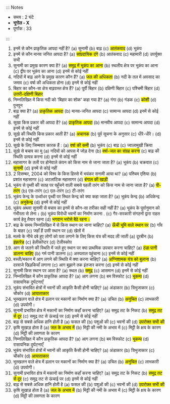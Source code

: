 ::: Notes

- समय : 2 घंटे
- **भूगोल ‐ X**
- पूर्णांक : 33

:::

1. इनमें से कौन प्राकृतिक आपदा नहीं है?
   (a) सुनामी
   (b) बाढ़
   (c) <mark>आतंकवाद</mark>
   (d) भूकंप
2. इनमें से कौन मानव जनित आपदा है?
   (a) <mark>सांप्रदायिक दंगे</mark>
   (b) आतंकवाद
   (c) महामारी
   (d) उपर्युक्त सभी
3. सुनामी का प्रमुख कारण क्या है?
   (a) <mark>समुद्र में भूकंप का आना</mark>
   (b) स्थलीय क्षेत्र पर भूकंप का आना
   (c) द्वीप पर भूकंप का आना
   (d) इनमें से कोई नहीं
4. नदियों में बाढ़ आने के प्रमुख कारण कौन हैं?
   (a) <mark>जल की अधिकता</mark>
   (b) नदी के तल में अवसाद का जमाव
   (c) वर्षा की अधिकता होना
   (d) इनमें से कोई नहीं
5. बिहार का कौन-सा क्षेत्र बाढ़ग्रस्त क्षेत्र हैं?
   (a) पूर्वी बिहार
   (b) दक्षिणी बिहार
   (c) पश्चिमी बिहार
   (d) <mark>उत्तरी-दक्षिणी बिहार</mark>
6. निम्नलिखित में किस नदी को 'बिहार का शोक' कहा गया है?
   (a) गंगा
   (b) गंडक
   (c) <mark>कोशी</mark>
   (d) पुनपुन
7. बाढ़ क्या है?
   (a) <mark>प्राकृतिक आपदा</mark>
   (b) मानव-जनित आपदा
   (c) सामान्य आपदा
   (d) इनमें से कोई नहीं
8. सूखा किस प्रकार की आपदा है?
   (a) <mark>प्राकृतिक आपदा</mark>
   (b) मानवीय आपदा
   (c) सामान्य आपदा
   (d) इनमें से कोई नहीं
9. सूखे की स्थिति किस प्रकार आती है?
   (a) <mark>अचानक</mark>
   (b) पूर्व सूचना के अनुसार
   (c) धीरे-धीरे।
   (d) इनमें से कोई नहीं
10. सूखे के लिए जिम्मवार कारक हैं :
    (a) <mark>वर्षा की कमी</mark>
    (b) भूकंप
    (c) बाढ़
    (c) ज्वालामुखी क्रिया
11. सूखे से बचाव का मु
    (a) नदियों को आपस में जोड़ देना
    (b) <mark>वर्षा-जल का संग्रह करना</mark>
    (c) बाढ़ की स्थिति उत्पन्न करना
    (d) इनमें से कोई नहीं
12. महासागर के तली पर होनेवाले कंपन को किस नाम से जाना जाता है?
    (a) भूकंप
    (b) चक्रवात
    (c) <mark>सुनामी</mark>
    (d) इनमें से कोई नहीं
13. 2 दिसम्बर, 2004 को विश्व के किस हिस्से में भयंकर सनामी आया था?
    (a) पश्चिम एशिया
    (b) प्रशांत महासागर
    (c) अटलांटिक महासागर
    (d) <mark>बंगाल की खाड़ी</mark>
14. भूकंप से पृथ्वी की सतह पर पहुँचने वाली सबसे पहली तरंग को किस नाम से जाना जाता है?
    (a) <mark>पी-तरंग</mark>
    (b) एस-तरंग
    (c) एल-तरंग
    (c) टी-तरंग
15. भूकंप केन्द्र के उर्ध्वाधर पृथ्वी पर स्थित केन्द्र को क्या कहा जाता है?
    (a) भूकंप केन्द्र
    (b) अधिकेन्द्र
    (c) <mark>अनुकेन्द्र</mark>
    (d) इनमें से कोई नहीं
16. भूकंप अथवा सुनामी से बचाव का इनमें से कौन-सा तरीका सही नहीं है?
    (a) भूकंप के पूर्वानुमान को गंभीरता से लेना।
    (b) भूकंप विरोधी भवनों का निर्माण करना .
    (c) गैर-सरकारी संगठनों द्वारा राहत कार्य हेतु तैयार रहना
    (d) <mark>भगवान भरोसे बैठे रहना।</mark>
17. बाढ़ के समय निम्नलिखित में से किस स्थान पर जाना चाहिए?
    (a) <mark>ऊँची भूमि वाले स्थान पर</mark>
    (b) गाँव के बाहर
    (c) जहाँ हैं उसी स्थान पर
    (d) खेतों में
18. मलवे के नीचे दबे हुए लोगों को पता लगाने के लिए किस यंत्र की मदद ली जाती
    (a) दूरबीन
    (b) <mark>इंफ्रारेड</mark>
    (c) हेलीकॉप्टर
    (d) टेलीस्कोप
19. आग से जलने की स्थिति में जले हुए स्थान पर क्या प्राथमिक उपचार करना चाहिए?
    (a) <mark>ठंडा पानी डालना चाहिए</mark>
    (b) गर्म पानी डालना
    (c) अस्पताल पहुंचाना
    (c) इनमें से कोई नहीं
20. बस्ती/मकान में आग लगने की स्थिति में क्या करना चाहिए?
    (a) <mark>अग्निशामक यंत्र को बुलाना</mark>
    (b) दरवाजे खिड़कियाँ लगाना
    (c) आग बुझाने तक इंतजार करना
    (d) इनमें से कोई नहीं
21. सुनामी किस स्थान पर आता है?
    (a) स्थल
    (b) <mark>समुद्र</mark>
    (c) आसमान
    (d) इनमें से कोई नहीं
22. निम्नलिखित में कौन प्राकृतिक आपदा है?
    (a) आग लगना
    (b) बम विस्फोट
    (c) <mark>भूकम्प</mark>
    (d) रासायनिक दुर्घटनाएँ
23. भूकंप संभावित क्षेत्रों में भवनों की आकृति कैसी होनी चाहिए?
    (a) अंडाकार
    (b) त्रिभुजाकार
    (c) चौकोर
    (d) <mark>आयाताकार</mark>
24. भूस्खलन वाले क्षेत्र में ढलान पर मकानों का निर्माण क्या है?
    (a) उचित
    (b) <mark>अनुचित</mark>
    (c) लाभकारी
    (d) उपयोगी।
25. सुनामी प्रभावित क्षेत्र में मकानों का निर्माण कहाँ करना चाहिए?
    (a) समुद्र तट के निकट
    (b) <mark>समुद्र तट से दूर</mark>
    (c) समुद्र तट से ऊंचाई पर
    (d) इनमें से कोई नहीं
26. बाढ़ से सबसे अधिक हानि होती है
    (a) फसल की
    (b) पशुओं की
    (c) भवनों की
    (d) <mark>उपरोक्त सभी की</mark>
27. कृषि सुखाड़ होता है
    (a) <mark>जल के अभाव में</mark>
    (b) मिट्टी की नमी के अभाव में
    (c) मिट्टी के क्षय के कारण
    (d) मिट्टी की लवणता के कारण
28. निम्नलिखित में कौन प्राकृतिक आपदा है?
    (a) आग लगना
    (b) बम विस्फोट
    (c) <mark>भूकम्प</mark>
    (d) रासायनिक दुर्घटनाएँ
29. भूकंप संभावित क्षेत्रों में भवनों की आकृति कैसी होनी चाहिए?
    (a) अंडाकार
    (b) त्रिभुजाकार
    (c) चौकोर
    (d) <mark>आयाताकार</mark>
30. भूस्खलन वाले क्षेत्र में ढलान पर मकानों का निर्माण क्या है?
    (a) उचित
    (b) <mark>अनुचित</mark>
    (c) लाभकारी
    (d) उपयोगी।
31. सुनामी प्रभावित क्षेत्र में मकानों का निर्माण कहाँ करना चाहिए?
    (a) समुद्र तट के निकट
    (b) <mark>समुद्र तट से दूर</mark>
    (c) समुद्र तट से ऊंचाई पर
    (d) इनमें से कोई नहीं
32. बाढ़ से सबसे अधिक हानि होती है
    (a) फसल की
    (b) पशुओं की
    (c) भवनों की
    (d) <mark>उपरोक्त सभी की</mark>
33. कृषि सुखाड़ होता है
    (a) <mark>जल के अभाव में</mark>
    (b) मिट्टी की नमी के अभाव में
    (c) मिट्टी के क्षय के कारण
    (d) मिट्टी की लवणता के कारण
